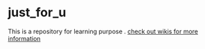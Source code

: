 # just_for_u
This is a repository for learning purpose .
[check out wikis for more information](https://github.com/manoharthakur351/just_for_u/wiki)


